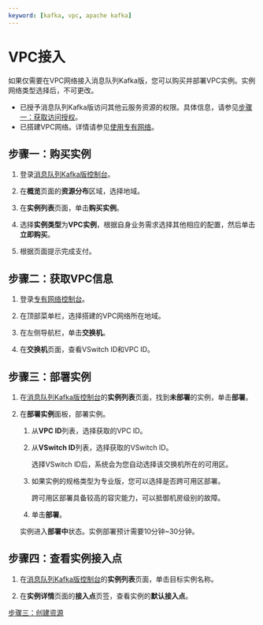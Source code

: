 ```yaml
---
keyword: [kafka, vpc, apache kafka]
---
```


# VPC接入

如果仅需要在VPC网络接入消息队列Kafka版，您可以购买并部署VPC实例。实例网络类型选择后，不可更改。

-   已授予消息队列Kafka版访问其他云服务资源的权限。具体信息，请参见[步骤一：获取访问授权](/intl.zh-CN/快速入门/步骤一：获取访问授权.md)。
-   已搭建VPC网络。详情请参见[使用专有网络](/intl.zh-CN/专有网络和交换机/使用专有网络.md)。

## 步骤一：购买实例

1.  登录[消息队列Kafka版控制台](https://kafka.console.aliyun.com/?spm=a2c4g.11186623.2.22.6bf72638IfKzDm)。

2.  在**概览**页面的**资源分布**区域，选择地域。

3.  在**实例列表**页面，单击**购买实例**。

4.  选择**实例类型**为**VPC实例**，根据自身业务需求选择其他相应的配置，然后单击**立即购买**。

5.  根据页面提示完成支付。


## 步骤二：获取VPC信息

1.  登录[专有网络控制台](https://vpcnext.console.aliyun.com/)。

2.  在顶部菜单栏，选择搭建的VPC网络所在地域。

3.  在左侧导航栏，单击**交换机**。

4.  在**交换机**页面，查看VSwitch ID和VPC ID。


## 步骤三：部署实例

1.  在[消息队列Kafka版控制台](https://kafka.console.aliyun.com/?spm=a2c4g.11186623.2.22.6bf72638IfKzDm)的**实例列表**页面，找到**未部署**的实例，单击**部署**。

2.  在**部署实例**面板，部署实例。

    1.  从**VPC ID**列表，选择获取的VPC ID。

    2.  从**VSwitch ID**列表，选择获取的VSwitch ID。

        选择VSwitch ID后，系统会为您自动选择该交换机所在的可用区。

    3.  如果实例的规格类型为专业版，您可以选择是否跨可用区部署。

        跨可用区部署具备较高的容灾能力，可以抵御机房级别的故障。

    4.  单击**部署**。

    实例进入**部署中**状态。实例部署预计需要10分钟~30分钟。


## 步骤四：查看实例接入点

1.  在[消息队列Kafka版控制台](https://kafka.console.aliyun.com/?spm=a2c4g.11186623.2.22.6bf72638IfKzDm)的**实例列表**页面，单击目标实例名称。

2.  在**实例详情**页面的**接入点**页签，查看实例的**默认接入点**。


[步骤三：创建资源](/intl.zh-CN/快速入门/步骤三：创建资源.md)

